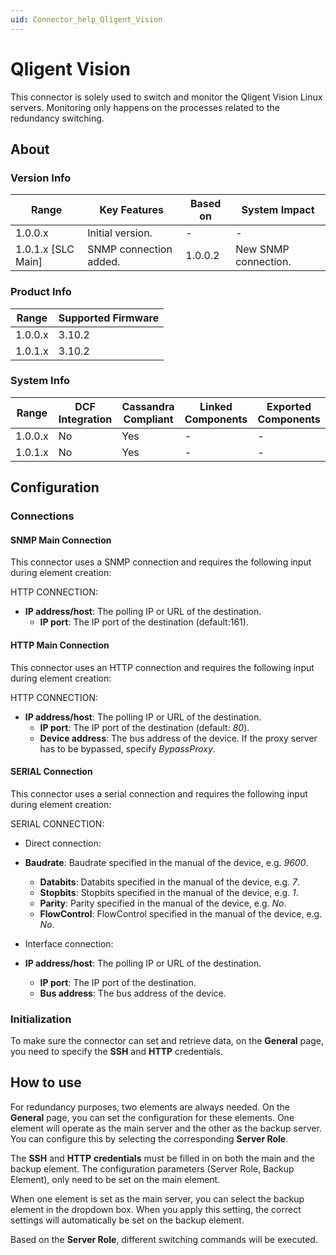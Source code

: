 ```yaml
---
uid: Connector_help_Qligent_Vision
---
```


# Qligent Vision

This connector is solely used to switch and monitor the Qligent Vision Linux servers. Monitoring only happens on the processes related to the redundancy switching.

## About

### Version Info

| **Range**            | **Key Features**       | **Based on** | **System Impact**    |
|----------------------|------------------------|--------------|----------------------|
| 1.0.0.x              | Initial version.       | \-           | \-                   |
| 1.0.1.x \[SLC Main\] | SNMP connection added. | 1.0.0.2      | New SNMP connection. |

### Product Info

| **Range** | **Supported Firmware** |
|-----------|------------------------|
| 1.0.0.x   | 3.10.2                 |
| 1.0.1.x   | 3.10.2                 |

### System Info

| **Range** | **DCF Integration** | **Cassandra Compliant** | **Linked Components** | **Exported Components** |
|-----------|---------------------|-------------------------|-----------------------|-------------------------|
| 1.0.0.x   | No                  | Yes                     | \-                    | \-                      |
| 1.0.1.x   | No                  | Yes                     | \-                    | \-                      |

## Configuration

### Connections

#### SNMP Main Connection

This connector uses a SNMP connection and requires the following input during element creation:

HTTP CONNECTION:

- **IP address/host**: The polling IP or URL of the destination.
  - **IP port**: The IP port of the destination (default:161).

#### HTTP Main Connection

This connector uses an HTTP connection and requires the following input during element creation:

HTTP CONNECTION:

- **IP address/host**: The polling IP or URL of the destination.
  - **IP port**: The IP port of the destination (default: *80*).
  - **Device address**: The bus address of the device. If the proxy server has to be bypassed, specify *BypassProxy*.

#### SERIAL Connection

This connector uses a serial connection and requires the following input during element creation:

SERIAL CONNECTION:

- Direct connection:

- **Baudrate**: Baudrate specified in the manual of the device, e.g. *9600*.
  - **Databits**: Databits specified in the manual of the device, e.g. *7*.
  - **Stopbits**: Stopbits specified in the manual of the device, e.g. *1*.
  - **Parity**: Parity specified in the manual of the device, e.g. *No*.
  - **FlowControl**: FlowControl specified in the manual of the device, e.g. *No*.

- Interface connection:

- **IP address/host**: The polling IP or URL of the destination.
  - **IP port**: The IP port of the destination.
  - **Bus address**: The bus address of the device.

### Initialization

To make sure the connector can set and retrieve data, on the **General** page, you need to specify the **SSH** and **HTTP** credentials.

## How to use

For redundancy purposes, two elements are always needed. On the **General** page, you can set the configuration for these elements. One element will operate as the main server and the other as the backup server. You can configure this by selecting the corresponding **Server Role**.

The **SSH** and **HTTP** **credentials** must be filled in on both the main and the backup element. The configuration parameters (Server Role, Backup Element), only need to be set on the main element.

When one element is set as the main server, you can select the backup element in the dropdown box. When you apply this setting, the correct settings will automatically be set on the backup element.

Based on the **Server Role**, different switching commands will be executed.
